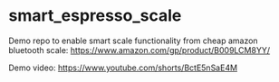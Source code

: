 # smart_espresso_scale

Demo repo to enable smart scale functionality from cheap amazon bluetooth scale: https://www.amazon.com/gp/product/B009LCM8YY/

Demo video: https://www.youtube.com/shorts/BctE5nSaE4M
